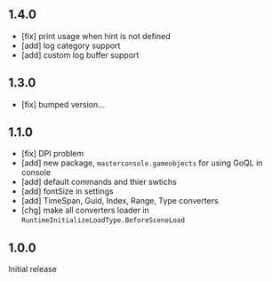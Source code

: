 ## 1.4.0

- [fix] print usage when hint is not defined
- [add] log category support
- [add] custom log buffer support

## 1.3.0

- [fix] bumped version...

## 1.1.0

- [fix] DPI problem
- [add] new package, `masterconsole.gameobjects` for using GoQL in console
- [add] default commands and thier swtichs
- [add] fontSize in settings
- [add] TimeSpan, Guid, Index, Range, Type converters
- [chg] make all converters loader in `RuntimeInitializeLoadType.BeforeSceneLoad`



## 1.0.0

Initial release
